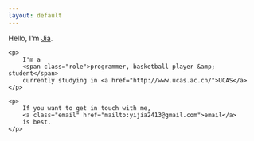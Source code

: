 ```yaml
---
layout: default
---
```


<div>
    <p>
        Hello,
        I'm
        <a href="http://yijia.ws/" class="fn url">Jia</a>.
    </p>

    <p>
        I'm a
        <span class="role">programmer, basketball player &amp; student</span>
        currently studying in <a href="http://www.ucas.ac.cn/">UCAS</a>
    </p>

    <p>
        If you want to get in touch with me,
        <a class="email" href="mailto:yijia2413@gmail.com">email</a>
        is best.
    </p>
</div>